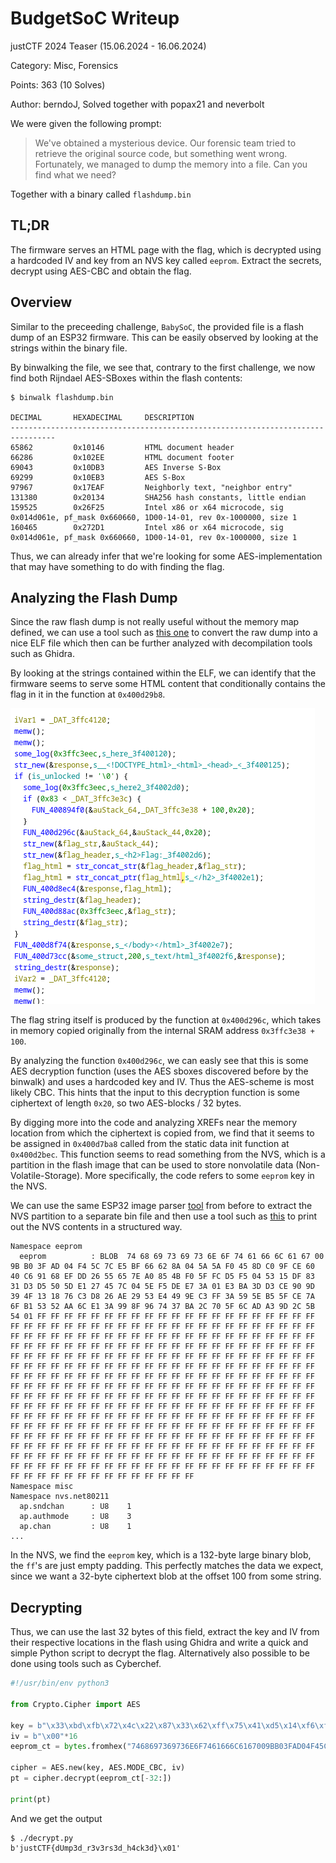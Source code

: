 BudgetSoC Writeup
=================

justCTF 2024 Teaser (15.06.2024 - 16.06.2024)

Category: Misc, Forensics

Points: 363 (10 Solves)

Author: berndoJ, Solved together with popax21 and neverbolt

We were given the following prompt:
>We've obtained a mysterious device. Our forensic team tried to retrieve the
>original source code, but something went wrong. Fortunately, we managed to
>dump the memory into a file. Can you find what we need?

Together with a binary called `flashdump.bin`

## TL;DR

The firmware serves an HTML page with the flag, which is decrypted using a
hardcoded IV and key from an NVS key called `eeprom`. Extract the secrets,
decrypt using AES-CBC and obtain the flag.

## Overview

Similar to the preceeding challenge, `BabySoC`, the provided file is a flash
dump of an ESP32 firmware. This can be easily observed by looking at the strings
within the binary file.

By binwalking the file, we see that, contrary to the first challenge, we now
find both Rijndael AES-SBoxes within the flash contents:

```
$ binwalk flashdump.bin 

DECIMAL       HEXADECIMAL     DESCRIPTION
--------------------------------------------------------------------------------
65862         0x10146         HTML document header
66286         0x102EE         HTML document footer
69043         0x10DB3         AES Inverse S-Box
69299         0x10EB3         AES S-Box
97967         0x17EAF         Neighborly text, "neighbor entry"
131380        0x20134         SHA256 hash constants, little endian
159525        0x26F25         Intel x86 or x64 microcode, sig 0x014d061e, pf_mask 0x660660, 1D00-14-01, rev 0x-1000000, size 1
160465        0x272D1         Intel x86 or x64 microcode, sig 0x014d061e, pf_mask 0x660660, 1D00-14-01, rev 0x-1000000, size 1
```

Thus, we can already infer that we're looking for some AES-implementation that
may have something to do with finding the flag.

## Analyzing the Flash Dump

Since the raw flash dump is not really useful without the memory map defined,
we can use a tool such as [this one](https://github.com/tenable/esp32_image_parser)
to convert the raw dump into a nice ELF file which then can be further analyzed
with decompilation tools such as Ghidra.

By looking at the strings contained within the ELF, we can identify that the
firmware seems to serve some HTML content that conditionally contains the flag
in it in the function at `0x400d29b8`.

![](./images/budgetsoc_html_flag_func.png)

The flag string itself is produced by the function at `0x400d296c`, which takes
in memory copied originally from the internal SRAM address `0x3ffc3e38 + 100`.

By analyzing the function `0x400d296c`, we can easly see that this is some AES
decryption function (uses the AES sboxes discovered before by the binwalk) and
uses a hardcoded key and IV. Thus the AES-scheme is most likely CBC. This hints
that the input to this decryption function is some ciphertext of length `0x20`,
so two AES-blocks / 32 bytes.

By digging more into the code and analyzing XREFs near the memory location from
which the ciphertext is copied from, we find that it seems to be assigned in
`0x400d7ba8` called from the static data init function at `0x400d2bec`. This
function seems to read something from the NVS, which is a partition in the
flash image that can be used to store nonvolatile data (Non-Volatile-Storage).
More specifically, the code refers to some `eeprom` key in the NVS.

We can use the same ESP32 image parser [tool](https://github.com/tenable/esp32_image_parser)
from before to extract the NVS partition to a separate bin file and then use a
tool such as [this](https://github.com/AFontaine79/Espressif-NVS-Analyzer) to
print out the NVS contents in a structured way.

```
Namespace eeprom
  eeprom          : BLOB  74 68 69 73 69 73 6E 6F 74 61 66 6C 61 67 00 9B B0 3F AD 04 F4 5C 7C E5 BF 66 62 8A 04 5A 5A F0 45 8D C0 9F CE 60 40 C6 91 68 EF DD 26 55 65 7E A0 85 4B F0 5F FC D5 F5 04 53 15 DF 83 31 D3 D5 50 5D E1 27 45 7C 04 5E F5 DE E7 3A 01 E3 BA 3D D3 CE 90 9D 39 4F 13 18 76 C3 D8 26 AE 29 53 E4 49 9E C3 FF 3A 59 5E B5 5F CE 7A 6F B1 53 52 AA 6C E1 3A 99 8F 96 74 37 BA 2C 70 5F 6C AD A3 9D 2C 5B 54 01 FF FF FF FF FF FF FF FF FF FF FF FF FF FF FF FF FF FF FF FF FF FF FF FF FF FF FF FF FF FF FF FF FF FF FF FF FF FF FF FF FF FF FF FF FF FF FF FF FF FF FF FF FF FF FF FF FF FF FF FF FF FF FF FF FF FF FF FF FF FF FF FF FF FF FF FF FF FF FF FF FF FF FF FF FF FF FF FF FF FF FF FF FF FF FF FF FF FF FF FF FF FF FF FF FF FF FF FF FF FF FF FF FF FF FF FF FF FF FF FF FF FF FF FF FF FF FF FF FF FF FF FF FF FF FF FF FF FF FF FF FF FF FF FF FF FF FF FF FF FF FF FF FF FF FF FF FF FF FF FF FF FF FF FF FF FF FF FF FF FF FF FF FF FF FF FF FF FF FF FF FF FF FF FF FF FF FF FF FF FF FF FF FF FF FF FF FF FF FF FF FF FF FF FF FF FF FF FF FF FF FF FF FF FF FF FF FF FF FF FF FF FF FF FF FF FF FF FF FF FF FF FF FF FF FF FF FF FF FF FF FF FF FF FF FF FF FF FF FF FF FF FF FF FF FF FF FF FF FF FF FF FF FF FF FF FF FF FF FF FF FF FF FF FF FF FF FF FF FF FF FF FF FF FF FF FF FF FF FF FF FF FF FF FF FF FF FF FF FF FF FF FF FF FF FF FF FF FF FF FF FF FF FF FF FF FF FF FF FF FF FF FF FF FF FF FF FF FF FF FF FF FF FF FF FF FF FF FF FF FF FF FF FF FF FF FF FF FF FF FF FF FF FF FF FF FF FF FF FF FF FF FF FF FF FF FF FF FF FF FF FF FF FF FF FF FF FF FF FF FF 
Namespace misc
Namespace nvs.net80211
  ap.sndchan      : U8    1
  ap.authmode     : U8    3
  ap.chan         : U8    1
...
```

In the NVS, we find the `eeprom` key, which is a 132-byte large binary blob,
the `ff`'s are just empty padding. This perfectly matches the data we expect,
since we want a 32-byte ciphertext blob at the offset 100 from some string.

## Decrypting

Thus, we can use the last 32 bytes of this field, extract the key and IV from
their respective locations in the flash using Ghidra and write a quick and
simple Python script to decrypt the flag. Alternatively also possible to be done
using tools such as Cyberchef.

```python
#!/usr/bin/env python3

from Crypto.Cipher import AES

key = b"\x33\xbd\xfb\x72\x4c\x22\x87\x33\x62\xff\x75\x41\xd5\x14\xf6\xfd"
iv = b"\x00"*16
eeprom_ct = bytes.fromhex("7468697369736E6F7461666C6167009BB03FAD04F45C7CE5BF66628A045A5AF0458DC09FCE6040C69168EFDD2655657EA0854BF05FFCD5F5045315DF8331D3D5505DE127457C045EF5DEE73A01E3BA3DD3CE909D394F131876C3D826AE2953E4499EC3FF3A595EB55FCE7A6FB15352AA6CE13A998F967437BA2C705F6CADA39D2C5B5401")

cipher = AES.new(key, AES.MODE_CBC, iv)
pt = cipher.decrypt(eeprom_ct[-32:])

print(pt)
```

And we get the output

```
$ ./decrypt.py 
b'justCTF{dUmp3d_r3v3rs3d_h4ck3d}\x01'
```
